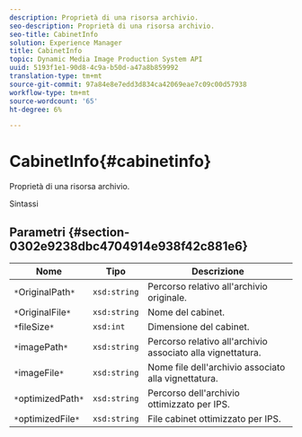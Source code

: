 ```yaml
---
description: Proprietà di una risorsa archivio.
seo-description: Proprietà di una risorsa archivio.
seo-title: CabinetInfo
solution: Experience Manager
title: CabinetInfo
topic: Dynamic Media Image Production System API
uuid: 5193f1e1-90d8-4c9a-b50d-a47a8b859992
translation-type: tm+mt
source-git-commit: 97a84e8e7edd3d834ca42069eae7c09c00d57938
workflow-type: tm+mt
source-wordcount: '65'
ht-degree: 6%

---
```



# CabinetInfo{#cabinetinfo}

Proprietà di una risorsa archivio.

Sintassi

## Parametri {#section-0302e9238dbc4704914e938f42c881e6}

| Nome | Tipo | Descrizione |
|---|---|---|
| `*`OriginalPath`*` | `xsd:string` | Percorso relativo all&#39;archivio originale. |
| `*`OriginalFile`*` | `xsd:string` | Nome del cabinet. |
| `*`fileSize`*` | `xsd:int` | Dimensione del cabinet. |
| `*`imagePath`*` | `xsd:string` | Percorso relativo all&#39;archivio associato alla vignettatura. |
| `*`imageFile`*` | `xsd:string` | Nome file dell&#39;archivio associato alla vignettatura. |
| `*`optimizedPath`*` | `xsd:string` | Percorso dell&#39;archivio ottimizzato per IPS. |
| `*`optimizedFile`*` | `xsd:string` | File cabinet ottimizzato per IPS. |

